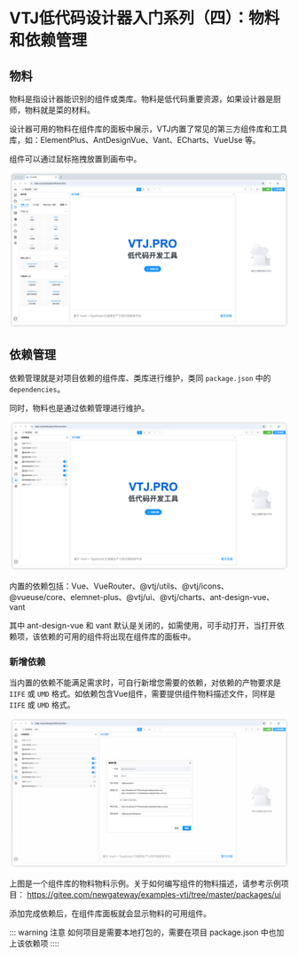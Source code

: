 # VTJ低代码设计器入门系列（四）：物料和依赖管理

## 物料

物料是指设计器能识别的组件或类库。物料是低代码重要资源，如果设计器是厨师，物料就是菜的材料。

设计器可用的物料在组件库的面板中展示，VTJ内置了常见的第三方组件库和工具库，如：ElementPlus、AntDesignVue、Vant、ECharts、VueUse 等。

组件可以通过鼠标拖拽放置到画布中。

![alt text](../../assets/designer/04/1.png)

## 依赖管理

依赖管理就是对项目依赖的组件库、类库进行维护，类同 `package.json` 中的 `dependencies`。

同时，物料也是通过依赖管理进行维护。

![alt text](../../assets/designer/04/2.png)

内置的依赖包括：Vue、VueRouter、@vtj/utils、@vtj/icons、@vueuse/core、elemnet-plus、@vtj/ui、@vtj/charts、ant-design-vue、vant

其中 ant-design-vue 和 vant 默认是关闭的，如需使用，可手动打开，当打开依赖项，该依赖的可用的组件将出现在组件库的面板中。

### 新增依赖

当内置的依赖不能满足需求时，可自行新增您需要的依赖，对依赖的产物要求是 `IIFE` 或 `UMD` 格式。如依赖包含Vue组件，需要提供组件物料描述文件，同样是`IIFE` 或 `UMD` 格式。

![alt text](../../assets/designer/04/3.png)

上图是一个组件库的物料物料示例。关于如何编写组件的物料描述，请参考示例项目： https://gitee.com/newgateway/examples-vtj/tree/master/packages/ui

添加完成依赖后，在组件库面板就会显示物料的可用组件。

::: warning 注意
如何项目是需要本地打包的，需要在项目 package.json 中也加上该依赖项
::::
